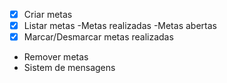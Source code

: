 - [x] Criar metas
- [x] Listar metas
        -Metas realizadas
        -Metas abertas
- [x] Marcar/Desmarcar metas realizadas
- Remover metas
- Sistem de mensagens